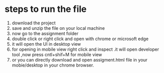 # steps to run the file


1. download the project
2. save and unzip the file on your local machine
3. now go to the assignment folder
4. double click or right click and open with chrome or microsoft edge
5. it will open the UI in desktop view
6. for opening in mobile view right click and inspect .it will open developer tool ,now press cntl+shif+M for mobile view
7. or you can directly download and open assigment.html file in your mobie/desktop in your  chrome browser.
